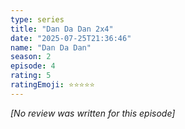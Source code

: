 ```yaml
---
type: series
title: "Dan Da Dan 2x4"
date: "2025-07-25T21:36:46"
name: "Dan Da Dan"
season: 2
episode: 4
rating: 5
ratingEmoji: ⭐️⭐️⭐️⭐️⭐️
---
```


*[No review was written for this episode]*
